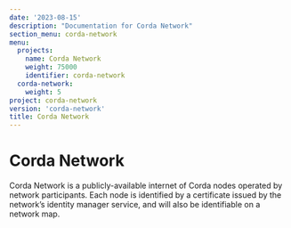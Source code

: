 ```yaml
---
date: '2023-08-15'
description: "Documentation for Corda Network"
section_menu: corda-network
menu:
  projects:
    name: Corda Network
    weight: 75000
    identifier: corda-network
  corda-network:
    weight: 5
project: corda-network
version: 'corda-network'
title: Corda Network
---
```


# Corda Network

Corda Network is a publicly-available internet of Corda nodes operated by network participants. Each node is identified
by a certificate issued by the network’s identity manager service, and will also be identifiable on a network map.
